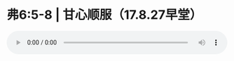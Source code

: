 # 弗6:5-8 | 甘心顺服（17.8.27早堂）

<audio style="width: 100%;" preload="false" controls controlslist="nodownload"><source src="http://file.simai.life/audio/mp3/old/12185.mp3" type="audio/mpeg">Your browser does not support the audio element.</audio>


